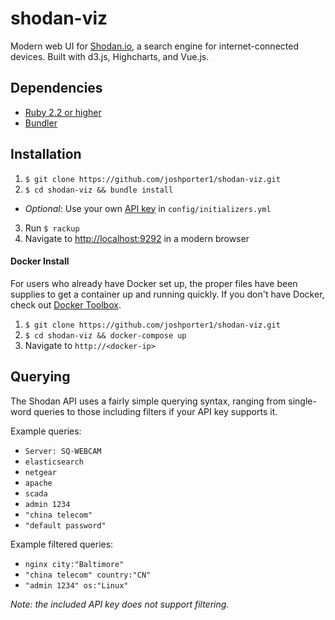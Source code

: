 # shodan-viz
Modern web UI for [Shodan.io](https://www.shodan.io/), a search engine for internet-connected devices. Built with d3.js, Highcharts, and Vue.js.

## Dependencies
* [Ruby 2.2 or higher](https://www.ruby-lang.org/en/documentation/installation/)
* [Bundler](http://bundler.io/)

## Installation
1. `$ git clone https://github.com/joshporter1/shodan-viz.git`
2. `$ cd shodan-viz && bundle install`
  * _Optional_: Use your own [API key](https://account.shodan.io/register) in `config/initializers.yml`
3. Run `$ rackup`
4. Navigate to [http://localhost:9292](http://localhost:9292) in a modern browser

#### Docker Install
For users who already have Docker set up, the proper files have been supplies to get a container up and running quickly. If you don't have Docker, check out [Docker Toolbox](https://www.docker.com/products/docker-toolbox).

1. `$ git clone https://github.com/joshporter1/shodan-viz.git`
2. `$ cd shodan-viz && docker-compose up`
3. Navigate to `http://<docker-ip>`

## Querying
The Shodan API uses a fairly simple querying syntax, ranging from single-word queries to those including filters if your API key supports it.

Example queries:
* `Server: SQ-WEBCAM`
* `elasticsearch`
* `netgear`
* `apache`
* `scada`
* `admin 1234`
* `"china telecom"`
* `"default password"`

Example filtered queries:
* `nginx city:"Baltimore"`
* `"china telecom" country:"CN"`
* `"admin 1234" os:"Linux"`


_Note: the included API key does not support filtering._
